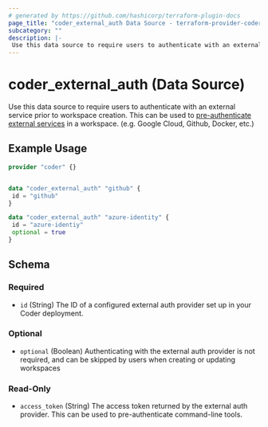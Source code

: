 ```yaml
---
# generated by https://github.com/hashicorp/terraform-plugin-docs
page_title: "coder_external_auth Data Source - terraform-provider-coder"
subcategory: ""
description: |-
 Use this data source to require users to authenticate with an external service prior to workspace creation. This can be used to pre-authenticate external services https://coder.com/docs/admin/external-auth in a workspace. (e.g. Google Cloud, Github, Docker, etc.)
---
```


# coder_external_auth (Data Source)

Use this data source to require users to authenticate with an external service prior to workspace creation. This can be used to [pre-authenticate external services](https://coder.com/docs/admin/external-auth) in a workspace. (e.g. Google Cloud, Github, Docker, etc.)

## Example Usage

```terraform
provider "coder" {}


data "coder_external_auth" "github" {
 id = "github"
}

data "coder_external_auth" "azure-identity" {
 id = "azure-identiy"
 optional = true
}
```

<!-- schema generated by tfplugindocs -->
## Schema

### Required

- `id` (String) The ID of a configured external auth provider set up in your Coder deployment.

### Optional

- `optional` (Boolean) Authenticating with the external auth provider is not required, and can be skipped by users when creating or updating workspaces

### Read-Only

- `access_token` (String) The access token returned by the external auth provider. This can be used to pre-authenticate command-line tools.
